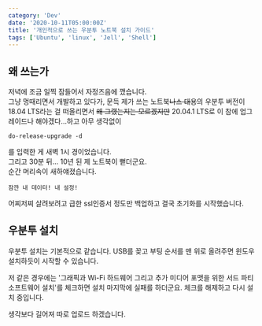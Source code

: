 ```yaml
---
category: 'Dev'
date: '2020-10-11T05:00:00Z'
title: '개인적으로 쓰는 우분투 노트북 설치 가이드'
tags: ['Ubuntu', 'linux', 'Jell', 'Shell']
---
```


## 왜 쓰는가

저녁에 조금 일찍 잠들어서 자정즈음에 깼습니다.  
그냥 멍때리면서 개발하고 있다가, 문득 제가 쓰는 노트북~~나스 대용~~의 우분투 버전이 18.04 LTS라는 걸
떠올리면서 ~~왜 그랬는지는 모르겠지만~~ 20.04.1 LTS로 이 참에 업그레이드나 해야겠다...하고 아무 생각없이

```shell
do-release-upgrade -d
```

를 입력한 게 새벽 1시 경이었습니다.  
그리고 30분 뒤... 10년 된 제 노트북이 뻗더군요.  
순간 머리속이 새하얘졌습니다.

```text
잠깐 내 데이터! 내 설정!
```

어찌저찌 살려보려고 급한 ssl인증서 정도만 백업하고 결국 초기화를 시작했습니다.

## 우분투 설치

우분투 설치는 기본적으로 같습니다. USB를 꽂고 부팅 순서를 맨 위로 올려주면 윈도우 설치하듯이 시작할 수 있습니다.

저 같은 경우에는 '그래픽과 Wi-Fi 하드웨어 그리고 추가 미디어 포맷을 위한 서드 파티 소프트웨어 설치'를 체크하면 설치 마지막에 실패를 하더군요. 체크를 해제하고 다시 설치 중입니다.

생각보다 길어져 따로 업로드 하겠습니다.
